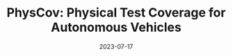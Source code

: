 ---
title: "PhysCov: Physical Test Coverage for Autonomous Vehicles"
collection: publications
permalink: /publication/2023-07-17-ISSTA-PhysCov
excerpt: "Adequately exercising the behaviors of autonomous vehicles is fundamental to their validation. However, quantifying an autonomous vehicle's testing adequacy is challenging as the system's behavior is influenced both by its state as well as its physical environment. To address this challenge, our work builds on two insights. First, data sensed by the autonomous vehicle provides a unique spatial signature of the physical environment inputs. Second, given its current state, inputs residing outside the autonomous vehicle's physically reachable regions are less relevant to its behavior. Building on those insights, we introduce an abstraction that enables the computation of a physical environment-based coverage metric, PhysCov. The abstraction combines the sensor readings with a physical reachability analysis based on the vehicle's state and dynamics to determine the region of the environment that may affect the autonomous vehicle. It then characterizes that  region through a parameterizable geometric approximation that can trade quality for cost. Tests with the same characterizations are deemed to have had similar internal states and exposed to similar environments, and thus likely to exercise the same set of behaviors, while tests with distinct characterizations  will increase PhysCov. A study on two simulated and one real system's dataset examines PhysCovs's ability to quantify an autonomous vehicle's test suite, showcases its characterization cost and precision,  investigates its correlation with failures found and potential for test selection, and assesses its ability to distinguish among real-world scenarios."
date: 2023-07-17
venue: '2023 ACM SIGSOFT International Symposium on Software Testing and Analysis (<a href="https://2023.issta.org/">ISSTA</a>)'
paperurl: 'http://hildebrandt-carl.github.io/files/2023-07-17-ISSTA-PhysCov.pdf'
publishurl: ''
authors: '<b>Carl Hildebrandt</b>, Meriel von Stein, Sebastian Elbaum'
awards: ''
video: ''
---